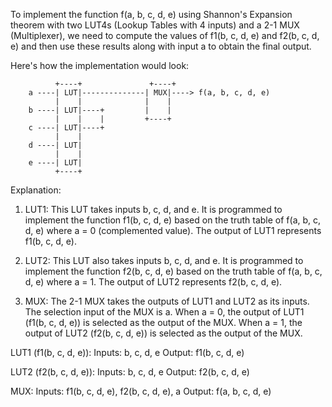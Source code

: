 To implement the function f(a, b, c, d, e) using Shannon's Expansion theorem with two LUT4s (Lookup Tables with 4 inputs) and a 2-1 MUX (Multiplexer), we need to compute the values of f1(b, c, d, e) and f2(b, c, d, e) and then use these results along with input a to obtain the final output.

Here's how the implementation would look:

```
          +----+               +----+
    a ----| LUT|--------------| MUX|----> f(a, b, c, d, e)
          |    |              |    |
    b ----| LUT|----+         |    |
          |    |    |         +----+
    c ----| LUT|----+
          |    |
    d ----| LUT|
          |    |
    e ----| LUT|
          +----+
```

Explanation:

1. LUT1: This LUT takes inputs b, c, d, and e. It is programmed to implement the function f1(b, c, d, e) based on the truth table of f(a, b, c, d, e) where a = 0 (complemented value). The output of LUT1 represents f1(b, c, d, e).

2. LUT2: This LUT also takes inputs b, c, d, and e. It is programmed to implement the function f2(b, c, d, e) based on the truth table of f(a, b, c, d, e) where a = 1. The output of LUT2 represents f2(b, c, d, e).

3. MUX: The 2-1 MUX takes the outputs of LUT1 and LUT2 as its inputs. The selection input of the MUX is a. When a = 0, the output of LUT1 (f1(b, c, d, e)) is selected as the output of the MUX. When a = 1, the output of LUT2 (f2(b, c, d, e)) is selected as the output of the MUX.

LUT1 (f1(b, c, d, e)):
Inputs: b, c, d, e
Output: f1(b, c, d, e)

LUT2 (f2(b, c, d, e)):
Inputs: b, c, d, e
Output: f2(b, c, d, e)

MUX:
Inputs: f1(b, c, d, e), f2(b, c, d, e), a
Output: f(a, b, c, d, e)